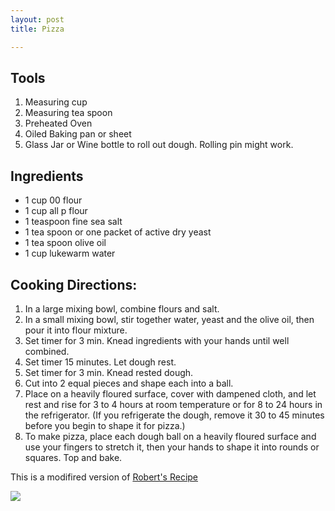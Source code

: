 ```yaml
---
layout: post
title: Pizza

---
```

## Tools

1. Measuring cup
2. Measuring tea spoon
3. Preheated Oven
4. Oiled Baking pan or sheet
5. Glass Jar or Wine bottle to roll out dough. Rolling pin might work.

## Ingredients

* 1 cup 00 flour
* 1 cup all p flour
* 1 teaspoon fine sea salt
* 1 tea spoon or one packet of active dry yeast
* 1 tea spoon olive oil
* 1 cup lukewarm water

## Cooking Directions:

1. In a large mixing bowl, combine flours and salt.
2. In a small mixing bowl, stir together water, yeast and the olive oil, then pour it into flour mixture.
3. Set timer for 3 min. Knead ingredients with your hands until well combined.
4. Set timer 15 minutes. Let dough rest.
5. Set timer for 3 min. Knead rested dough.
6. Cut into 2 equal pieces and shape each into a ball.
7. Place on a heavily floured surface, cover with dampened cloth, and let rest and rise for 3 to 4 hours at room temperature or for 8 to 24 hours in the refrigerator. (If you refrigerate the dough, remove it 30 to 45 minutes before you begin to shape it for pizza.)
8. To make pizza, place each dough ball on a heavily floured surface and use your fingers to stretch it, then your hands to shape it into rounds or squares. Top and bake.

This is a modifired version of [Robert's Recipe](https://cooking.nytimes.com/recipes/1016230-robertas-pizza-dough)

![](https://dannyskelley.com/homecookinpizza/pic.png)